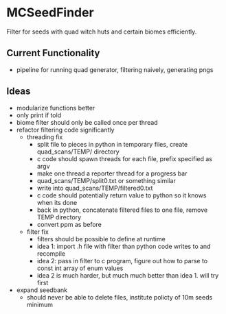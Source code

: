 # MCSeedFinder

Filter for seeds with quad witch huts and certain biomes efficiently.

## Current Functionality

- pipeline for running quad generator, filtering naively, generating pngs

## Ideas

- modularize functions better
- only print if told
- biome filter should only be called once per thread
- refactor filtering code significantly
  - threading fix
    - split file to pieces in python in temporary files, create quad_scans/TEMP/ directory
    - c code should spawn threads for each file, prefix specified as argv
    - make one thread a reporter thread for a progress bar
    - quad_scans/TEMP/split0.txt or something similar
    - write into quad_scans/TEMP/filtered0.txt
    - c code should potentially return value to python so it knows when its done
    - back in python, concatenate filtered files to one file, remove TEMP directory
    - convert ppm as before
  - filter fix
    - filters should be possible to define at runtime
    - idea 1: import .h file with filter than python code writes to and recompile
    - idea 2: pass in filter to c program, figure out how to parse to const int array of enum values
    - idea 2 is much harder, but much much better than idea 1. will try first
- expand seedbank
  - should never be able to delete files, institute policty of 10m seeds minimum
